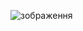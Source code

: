 ![зображення](https://github.com/Clanar/web_lab2/assets/89971291/7fa94e5f-66cf-4d85-9b3d-2b0f51364e15)
